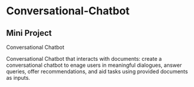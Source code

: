 # Conversational-Chatbot

## Mini Project

Conversational Chatbot

Conversational Chatbot that interacts with documents: create a conversational chatbot to enage users in meaningful dialogues, answer queries, offer recommendations, and aid tasks using provided documents as inputs. 
